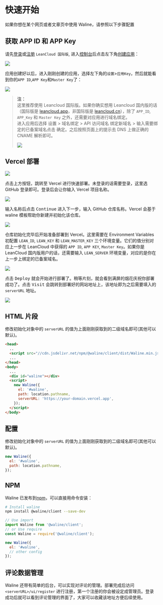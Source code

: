 # 快速开始

如果你想在某个网页或者文章页中使用 Waline，请参照以下步骤配置

## 获取 APP ID 和 APP Key

请先[登录](https://console.leancloud.app/login.html#/signin)或[注册](https://console.leancloud.app/login.html#/signup) `LeanCloud 国际版`, 进入[控制台](https://console.leancloud.app/applist.html#/apps)后点击左下角[创建应用](https://console.leancloud.app/applist.html#/newapp)：

![](https://i.loli.net/2019/06/21/5d0c995c86fac81746.jpg)

应用创建好以后，进入刚刚创建的应用，选择左下角的`设置`>`应用Key`，然后就能看到你的`APP ID`,`APP Key`和`Master Key`了：

![](https://i.loli.net/2019/06/21/5d0c997a60baa24436.jpg)

> **注：**  
> 这里推荐使用 Leancloud 国际版。如果你确实想用 Leancloud 国内版的话（国际版是 [leancloud.app](https://leancloud.app)，非国际版是 [leancloud.cn](https://leancloud.cn)），除了 `APP_ID`, `APP_Key` 和 `Master Key` 之外，还需要对应用进行域名绑定。  
> 进入应用后选择 <kbd>设置</kbd> > <kbd>域名绑定</kbd> > API 访问域名 <kbd>绑定新域名</kbd> > 输入需要绑定的已备案域名点击 <kbd>确定</kbd>。之后按照页面上的提示去 DNS 上做正确的 CNAME 解析即可。
>
> ![](https://i.loli.net/2020/11/09/xfsX4JKt9zhuaiB.png)

## Vercel 部署

[ ![](https://vercel.com/button) ](https://vercel.com/import/project?template=https://github.com/lizheming/waline/tree/master/example)

点击上方按钮，跳转至 Vercel 进行快速部署。未登录的话需要登录，这里选 GitHub 登录即可。登录后会让你输入 Vercel 项目名称。

![](https://p2.ssl.qhimg.com/t018cd2a91a8896a555.png)

输入名称后点击 <kbd>Continue</kbd> 进入下一步，输入 GitHub 仓库名称。Vercel 会基于 waline 模板帮助你新建并初始化该仓库。

![](https://p4.ssl.qhimg.com/t01bb30e74f85ddf5b3.png)

仓库初始化完毕后开始准备部署到 Vercel。这里需要在 Environment Variables 初配置 `LEAN_ID`, `LEAN_KEY` 和 `LEAN_MASTER_KEY` 三个环境变量。它们的值分别对应上一步在 LeanCloud 中获得的 `APP ID`, `APP KEY`, `Master Key`。如果你是 LeanCloud 国内版用户的话，还需要输入 `LEAN_SERVER` 环境变量，对应的是你在上一步上绑定的已备案域名。

![](https://p5.ssl.qhimg.com/t019aec05e3e5fea5cc.png)

点击 <kbd>Deploy</kbd> 就会开始进行部署了。稍等片刻，就会看到满屏的烟花庆祝你部署成功了。点击 <kbd>Visit</kbd> 会跳转到部署好的网站地址上，该地址即为之后需要填入的 `serverURL` 地址。

![](https://p0.ssl.qhimg.com/t0142b58c2e8f886b28.png)

## HTML 片段

修改初始化对象中的 `serverURL` 的值为上面刚刚获取到的二级域名即可(其他可以默认)。

```html
<head>
  ..
  <script src="//cdn.jsdelivr.net/npm/@waline/client/dist/Waline.min.js"></script>
  ...
</head>
<body>
  ...
  <div id="waline"></div>
  <script>
    new Waline({
      el: '#waline',
      path: location.pathname,
      serverURL: 'https://your-domain.vercel.app',
    });
  </script>
</body>
```

## 配置

修改初始化对象中的 `serverURL` 的值为上面刚刚获取到的二级域名即可(其他可以默认)。

```js
new Waline({
  el: '#waline',
  path: location.pathname,
});
```

## NPM

Waline 已发布到[npm](https://www.npmjs.com/package/@waline/client)，可以直接用命令安装：

```bash
# Install waline
npm install @waline/client --save-dev
```

```js
// Use import
import Waline from '@waline/client';
// or Use require
const Waline = require('@waline/client');

new Waline({
  el: '#waline',
  // other config
});
```

## 评论数据管理

Waline 还带有简单的后台，可以实现对评论的管理。部署完成后访问 `<serverURL>/ui/register` 进行注册，第一个注册的你会被设定成管理员。登录成功后就可以看到评论管理的界面了，大家可以收藏该地址方便后续使用。
